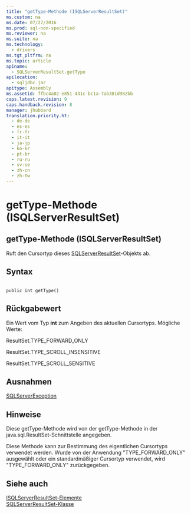 ```yaml
---
title: "getType-Methode (ISQLServerResultSet)"
ms.custom: na
ms.date: 07/27/2016
ms.prod: sql-non-specified
ms.reviewer: na
ms.suite: na
ms.technology: 
  - drivers
ms.tgt_pltfrm: na
ms.topic: article
apiname: 
  - SQLServerResultSet.getType
apilocation: 
  - sqljdbc.jar
apitype: Assembly
ms.assetid: ffbc4a02-e851-431c-bc1a-7ab381d982bb
caps.latest.revision: 9
caps.handback.revision: 8
manager: jhubbard
translation.priority.ht: 
  - de-de
  - es-es
  - fr-fr
  - it-it
  - ja-jp
  - ko-kr
  - pt-br
  - ru-ru
  - sv-se
  - zh-cn
  - zh-tw
---
```

# getType-Methode (ISQLServerResultSet)
    
## getType\-Methode \(ISQLServerResultSet\)  
 Ruft den Cursortyp dieses [SQLServerResultSet](../content/SQLServerResultSet-Class.md)\-Objekts ab.  
  
## Syntax  
  
```  
  
public int getType()  
```  
  
## Rückgabewert  
 Ein Wert vom Typ **int**  zum Angeben des aktuellen Cursortyps. Mögliche Werte:  
  
 ResultSet.TYPE\_FORWARD\_ONLY  
  
 ResultSet.TYPE\_SCROLL\_INSENSITIVE  
  
 ResultSet.TYPE\_SCROLL\_SENSITIVE  
  
## Ausnahmen  
 [SQLServerException](../content/SQLServerException-Class.md)  
  
## Hinweise  
 Diese getType\-Methode wird von der getType\-Methode in der java.sql.ResultSet\-Schnittstelle angegeben.  
  
 Diese Methode kann zur Bestimmung des eigentlichen Cursortyps verwendet werden. Wurde von der Anwendung "TYPE\_FORWARD\_ONLY" ausgewählt oder ein standardmäßiger Cursortyp verwendet, wird "TYPE\_FORWARD\_ONLY" zurückgegeben.  
  
## Siehe auch  
 [ISQLServerResultSet-Elemente](../content/SQLServerResultSet-Members.md)   
 [SQLServerResultSet-Klasse](../content/SQLServerResultSet-Class.md)  
  
  